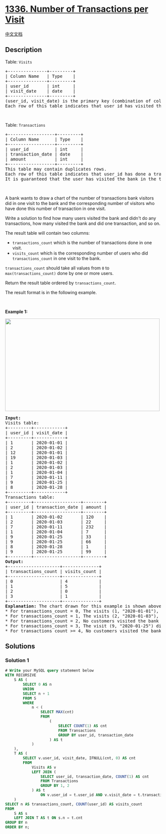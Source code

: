 # [1336. Number of Transactions per Visit](https://leetcode.com/problems/number-of-transactions-per-visit)

[中文文档](/solution/1300-1399/1336.Number%20of%20Transactions%20per%20Visit/README.md)

<!-- tags:Database -->

## Description

<p>Table: <code>Visits</code></p>

<pre>
+---------------+---------+
| Column Name   | Type    |
+---------------+---------+
| user_id       | int     |
| visit_date    | date    |
+---------------+---------+
(user_id, visit_date) is the primary key (combination of columns with unique values) for this table.
Each row of this table indicates that user_id has visited the bank in visit_date.
</pre>

<p>&nbsp;</p>

<p>Table: <code>Transactions</code></p>

<pre>
+------------------+---------+
| Column Name      | Type    |
+------------------+---------+
| user_id          | int     |
| transaction_date | date    |
| amount           | int     |
+------------------+---------+
This table may contain duplicates rows.
Each row of this table indicates that user_id has done a transaction of amount in transaction_date.
It is guaranteed that the user has visited the bank in the transaction_date.(i.e The Visits table contains (user_id, transaction_date) in one row)
</pre>

<p>&nbsp;</p>

<p>A bank wants to draw a chart of the number of transactions bank visitors did in one visit to the bank and the corresponding number of visitors who have done this number of transaction in one visit.</p>

<p>Write a solution&nbsp;to find how many users visited the bank and didn&#39;t do any transactions, how many visited the bank and did one transaction, and so on.</p>

<p>The result table will contain two columns:</p>

<ul>
	<li><code>transactions_count</code> which is the number of transactions done in one visit.</li>
	<li><code>visits_count</code> which is the corresponding number of users who did <code>transactions_count</code> in one visit to the bank.</li>
</ul>

<p><code>transactions_count</code> should take all values from <code>0</code> to <code>max(transactions_count)</code> done by one or more users.</p>

<p>Return the result table ordered by <code>transactions_count</code>.</p>

<p>The result format is in the following example.</p>

<p>&nbsp;</p>
<p><strong class="example">Example 1:</strong></p>
<img alt="" src="./images/chart.png" style="width: 500px; height: 299px;" />
<pre>
<strong>Input:</strong> 
Visits table:
+---------+------------+
| user_id | visit_date |
+---------+------------+
| 1       | 2020-01-01 |
| 2       | 2020-01-02 |
| 12      | 2020-01-01 |
| 19      | 2020-01-03 |
| 1       | 2020-01-02 |
| 2       | 2020-01-03 |
| 1       | 2020-01-04 |
| 7       | 2020-01-11 |
| 9       | 2020-01-25 |
| 8       | 2020-01-28 |
+---------+------------+
Transactions table:
+---------+------------------+--------+
| user_id | transaction_date | amount |
+---------+------------------+--------+
| 1       | 2020-01-02       | 120    |
| 2       | 2020-01-03       | 22     |
| 7       | 2020-01-11       | 232    |
| 1       | 2020-01-04       | 7      |
| 9       | 2020-01-25       | 33     |
| 9       | 2020-01-25       | 66     |
| 8       | 2020-01-28       | 1      |
| 9       | 2020-01-25       | 99     |
+---------+------------------+--------+
<strong>Output:</strong> 
+--------------------+--------------+
| transactions_count | visits_count |
+--------------------+--------------+
| 0                  | 4            |
| 1                  | 5            |
| 2                  | 0            |
| 3                  | 1            |
+--------------------+--------------+
<strong>Explanation:</strong> The chart drawn for this example is shown above.
* For transactions_count = 0, The visits (1, &quot;2020-01-01&quot;), (2, &quot;2020-01-02&quot;), (12, &quot;2020-01-01&quot;) and (19, &quot;2020-01-03&quot;) did no transactions so visits_count = 4.
* For transactions_count = 1, The visits (2, &quot;2020-01-03&quot;), (7, &quot;2020-01-11&quot;), (8, &quot;2020-01-28&quot;), (1, &quot;2020-01-02&quot;) and (1, &quot;2020-01-04&quot;) did one transaction so visits_count = 5.
* For transactions_count = 2, No customers visited the bank and did two transactions so visits_count = 0.
* For transactions_count = 3, The visit (9, &quot;2020-01-25&quot;) did three transactions so visits_count = 1.
* For transactions_count &gt;= 4, No customers visited the bank and did more than three transactions so we will stop at transactions_count = 3
</pre>

## Solutions

### Solution 1

<!-- tabs:start -->

```sql
# Write your MySQL query statement below
WITH RECURSIVE
    S AS (
        SELECT 0 AS n
        UNION
        SELECT n + 1
        FROM S
        WHERE
            n < (
                SELECT MAX(cnt)
                FROM
                    (
                        SELECT COUNT(1) AS cnt
                        FROM Transactions
                        GROUP BY user_id, transaction_date
                    ) AS t
            )
    ),
    T AS (
        SELECT v.user_id, visit_date, IFNULL(cnt, 0) AS cnt
        FROM
            Visits AS v
            LEFT JOIN (
                SELECT user_id, transaction_date, COUNT(1) AS cnt
                FROM Transactions
                GROUP BY 1, 2
            ) AS t
                ON v.user_id = t.user_id AND v.visit_date = t.transaction_date
    )
SELECT n AS transactions_count, COUNT(user_id) AS visits_count
FROM
    S AS s
    LEFT JOIN T AS t ON s.n = t.cnt
GROUP BY n
ORDER BY n;
```

<!-- tabs:end -->

<!-- end -->
